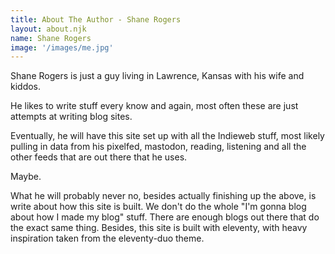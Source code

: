 ```yaml
---
title: About The Author - Shane Rogers
layout: about.njk
name: Shane Rogers
image: '/images/me.jpg'
---
```


Shane Rogers is just a guy living in Lawrence, Kansas with his wife and kiddos.

He likes to write stuff every know and again, most often these are just attempts at writing blog sites.

Eventually, he will have this site set up with all the Indieweb stuff, most likely pulling in data from his pixelfed, mastodon, reading, listening and all the other feeds that are out there that he uses.

Maybe.

What he will probably never no, besides actually finishing up the above, is write about how this site is built. We don't do the whole "I'm gonna blog about how I made my blog" stuff. There are enough blogs out there that do the exact same thing. Besides, this site is built with eleventy, with heavy inspiration taken from the eleventy-duo theme.
